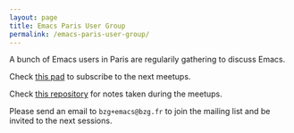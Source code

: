 ```yaml
---
layout: page
title: Emacs Paris User Group
permalink: /emacs-paris-user-group/
---
```


A bunch of Emacs users in Paris are regularily gathering to discuss
Emacs.

Check [this pad](https://annuel.framapad.org/p/emacspourtousaparis) to
subscribe to the next meetups.

Check [this repository](https://gitlab.com/bzg2/emacsparis) for notes
taken during the meetups.

Please send an email to `bzg+emacs@bzg.fr` to join the mailing list
and be invited to the next sessions.
